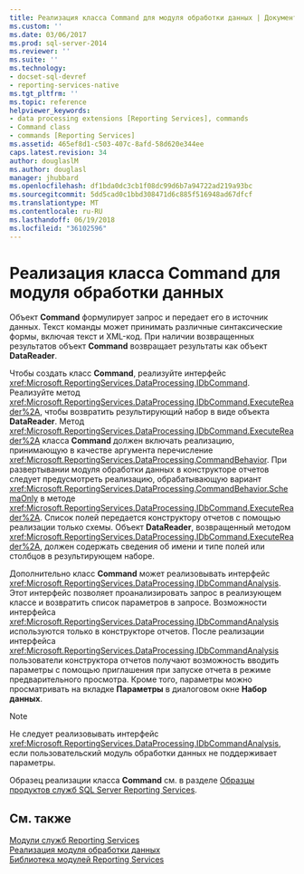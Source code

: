 ```yaml
---
title: Реализация класса Command для модуля обработки данных | Документы Майкрософт
ms.custom: ''
ms.date: 03/06/2017
ms.prod: sql-server-2014
ms.reviewer: ''
ms.suite: ''
ms.technology:
- docset-sql-devref
- reporting-services-native
ms.tgt_pltfrm: ''
ms.topic: reference
helpviewer_keywords:
- data processing extensions [Reporting Services], commands
- Command class
- commands [Reporting Services]
ms.assetid: 465ef8d1-c503-407c-8afd-58d620e344ee
caps.latest.revision: 34
author: douglaslM
ms.author: douglasl
manager: jhubbard
ms.openlocfilehash: df1bda0dc3cb1f08dc99d6b7a94722ad219a93bc
ms.sourcegitcommit: 5dd5cad0c1bbd308471d6c885f516948ad67dfcf
ms.translationtype: MT
ms.contentlocale: ru-RU
ms.lasthandoff: 06/19/2018
ms.locfileid: "36102596"
---
```

# <a name="implementing-a-command-class-for-a-data-processing-extension"></a>Реализация класса Command для модуля обработки данных
  Объект **Command** формулирует запрос и передает его в источник данных. Текст команды может принимать различные синтаксические формы, включая текст и XML-код. При наличии возвращенных результатов объект **Command** возвращает результаты как объект **DataReader**.  
  
 Чтобы создать класс **Command**, реализуйте интерфейс <xref:Microsoft.ReportingServices.DataProcessing.IDbCommand>. Реализуйте метод <xref:Microsoft.ReportingServices.DataProcessing.IDbCommand.ExecuteReader%2A>, чтобы возвратить результирующий набор в виде объекта **DataReader**. Метод <xref:Microsoft.ReportingServices.DataProcessing.IDbCommand.ExecuteReader%2A> класса **Command** должен включать реализацию, принимающую в качестве аргумента перечисление <xref:Microsoft.ReportingServices.DataProcessing.CommandBehavior>. При развертывании модуля обработки данных в конструкторе отчетов следует предусмотреть реализацию, обрабатывающую вариант <xref:Microsoft.ReportingServices.DataProcessing.CommandBehavior.SchemaOnly> в методе <xref:Microsoft.ReportingServices.DataProcessing.IDbCommand.ExecuteReader%2A>. Список полей передается конструктору отчетов с помощью реализации только схемы. Объект **DataReader**, возвращенный методом <xref:Microsoft.ReportingServices.DataProcessing.IDbCommand.ExecuteReader%2A>, должен содержать сведения об имени и типе полей или столбцов в результирующем наборе.  
  
 Дополнительно класс **Command** может реализовывать интерфейс <xref:Microsoft.ReportingServices.DataProcessing.IDbCommandAnalysis>. Этот интерфейс позволяет проанализировать запрос в реализующем классе и возвратить список параметров в запросе. Возможности интерфейса <xref:Microsoft.ReportingServices.DataProcessing.IDbCommandAnalysis> используются только в конструкторе отчетов. После реализации интерфейса <xref:Microsoft.ReportingServices.DataProcessing.IDbCommandAnalysis> пользователи конструктора отчетов получают возможность вводить параметры с помощью приглашения при запуске отчета в режиме предварительного просмотра. Кроме того, параметры можно просматривать на вкладке **Параметры** в диалоговом окне **Набор данных**.  
  
> [!NOTE]  
>  Не следует реализовывать интерфейс <xref:Microsoft.ReportingServices.DataProcessing.IDbCommandAnalysis>, если пользовательский модуль обработки данных не поддерживает параметры.  
  
 Образец реализации класса **Command** см. в разделе [Образцы продуктов служб SQL Server Reporting Services](http://go.microsoft.com/fwlink/?LinkId=177889).  
  
## <a name="see-also"></a>См. также  
 [Модули служб Reporting Services](../reporting-services-extensions.md)   
 [Реализация модуля обработки данных](implementing-a-data-processing-extension.md)   
 [Библиотека модулей Reporting Services](../reporting-services-extension-library.md)  
  
  